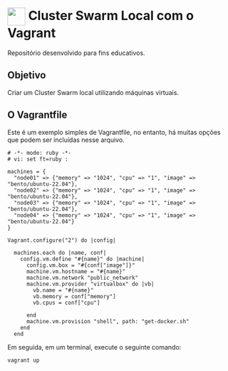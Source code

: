 <h1>
    <a href="https://www.dio.me/">
     <img align="center" width="40px" src="https://hermes.digitalinnovation.one/assets/diome/logo-minimized.png"></a>
    <span> Cluster Swarm Local com o Vagrant</span>
</h1>

Repositório desenvolvido para fins educativos.

## Objetivo
Criar um Cluster Swarm local utilizando máquinas virtuais.

## O Vagrantfile

Este é um exemplo simples de Vagrantfile, no entanto, há muitas opções que podem ser incluídas nesse arquivo.

```
# -*- mode: ruby -*-
# vi: set ft=ruby :

machines = {
  "node01" => {"memory" => "1024", "cpu" => "1", "image" => "bento/ubuntu-22.04"},
  "node02" => {"memory" => "1024", "cpu" => "1", "image" => "bento/ubuntu-22.04"},
  "node03" => {"memory" => "1024", "cpu" => "1", "image" => "bento/ubuntu-22.04"},
  "node04" => {"memory" => "1024", "cpu" => "1", "image" => "bento/ubuntu-22.04"}
}

Vagrant.configure("2") do |config|

  machines.each do |name, conf|
    config.vm.define "#{name}" do |machine|
      config.vm.box = "#{conf["image"]}"
      machine.vm.hostname = "#{name}"
      machine.vm.network "public_network"
      machine.vm.provider "virtualbox" do |vb|
        vb.name = "#{name}"
        vb.memory = conf["memory"]
        vb.cpus = conf["cpu"]

      end
      machine.vm.provision "shell", path: "get-docker.sh"
    end
  end
```
Em seguida, em um terminal, execute o seguinte comando:

```
vagrant up
```